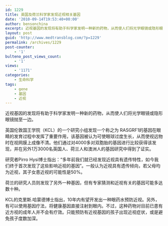 ```yaml
---
id: 1229
title: 英国及荷兰科学家发现近视相关基因
date: '2010-09-14T19:53:40+00:00'
author: bensonchina
excerpt: 近视基因的发现将有助于科学家发明一种新的药物，从而使人们将光学眼镜或隐形眼镜抛至一边。
layout: post
guid: 'http://www.medtransblog.com/?p=1229'
permalink: /archives/1229
post-counter:
    - '1'
bulteno_post_views_count:
    - '1'
views:
    - '1171'
categories:
    - 生命科学
tags:
    - gene
    - 基因
    - 近视
---
```


近视基因的发现将有助于科学家发明一种新的药物，从而使人们将光学眼镜或隐形眼镜抛至一边。

英国伦敦国王学院（KCL）的一个研究小组发现一个称之为 RASGRF1的基因在眼睛的发育过程中发挥了重要作用，该基因被认为可使眼球过度生长，从而使视远物时在视网膜上成像不清。他们通过对4000多对双胞胎的基因进行比较获得该发现，并在另外1万3000名英国人、荷兰人和澳洲人的基因研究中得到了证实。

研究者Pirro Hysi博士指出：“多年前我们就已经发现近视具有遗传特性，如今我们终于首次发现了这些影响近视的基因”。一般认为近视具有遗传倾向，若父母均为近视，其子女患近视的可能性是50%。

荷兰的研究人员则发现了另外一种基因，但有专家猜测和近视有关的基因可能多达数十种。

KCL的克里斯.哈蒙德博士指出，10年内有望开发出一种眼药水预防近视。另外，有可以使用基因疗法，将健康基因直接注射到眼内。不过，这种药物对目前已患有近方视的成年人并不会有疗效。只能预防有近视基因的孩子出现近视症状，或是避免孩子度数加深。